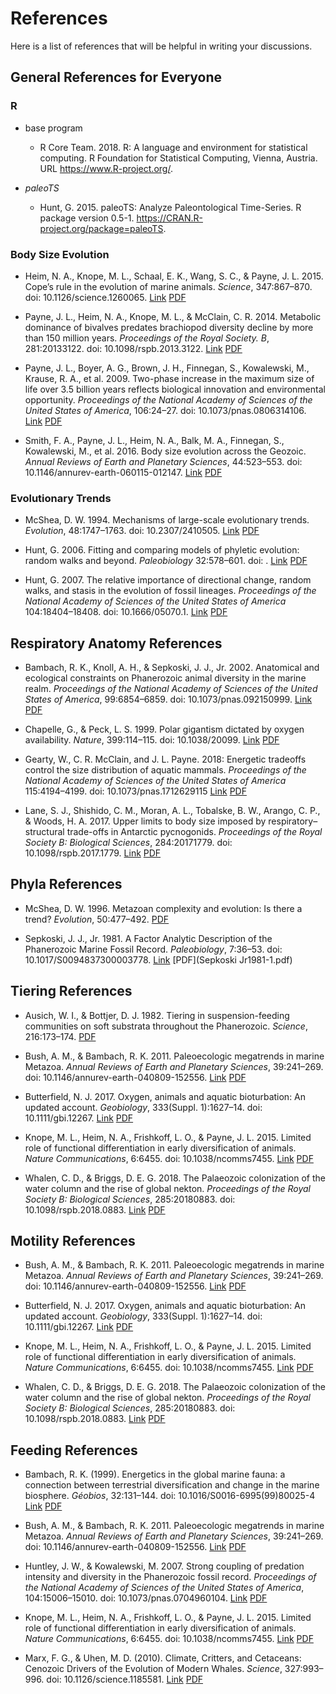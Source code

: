 # References
Here is a list of references that will be helpful in writing your discussions.

## General References for Everyone

### R
* base program
	* R Core Team. 2018. R: A language and environment for statistical computing. R Foundation for Statistical Computing, Vienna, Austria. URL https://www.R-project.org/.

* *paleoTS*
	* Hunt, G. 2015. paleoTS: Analyze Paleontological Time-Series. R package version 0.5-1. https://CRAN.R-project.org/package=paleoTS.

### Body Size Evolution
* Heim, N. A., Knope, M. L., Schaal, E. K., Wang, S. C., & Payne, J. L. 2015. Cope’s rule in the evolution of marine animals. *Science*, 347:867–870. doi: 10.1126/science.1260065. [Link](http://doi.org/10.1126/science.1260065) [PDF](Heim2015.pdf)

* Payne, J. L., Heim, N. A., Knope, M. L., & McClain, C. R. 2014. Metabolic dominance of bivalves predates brachiopod diversity decline by more than 150 million years. *Proceedings of the Royal Society. B*, 281:20133122. doi: 10.1098/rspb.2013.3122. [Link](http://doi.org/10.1098/rspb.2013.3122) [PDF](Payne2014.pdf)

* Payne, J. L., Boyer, A. G., Brown, J. H., Finnegan, S., Kowalewski, M., Krause, R. A., et al. 2009. Two-phase increase in the maximum size of life over 3.5 billion years reflects biological innovation and environmental opportunity. *Proceedings of the National Academy of Sciences of the United States of America*, 106:24–27. doi: 10.1073/pnas.0806314106. [Link](http://doi.org/10.1073/pnas.0806314106) [PDF](Payne2009.pdf)

* Smith, F. A., Payne, J. L., Heim, N. A., Balk, M. A., Finnegan, S., Kowalewski, M., et al. 2016. Body size evolution across the Geozoic. *Annual Reviews of Earth and Planetary Sciences*, 44:523–553. doi: 10.1146/annurev-earth-060115-012147. [Link](http://doi.org/10.1146/annurev-earth-060115-012147) [PDF](Smith2016.pdf)

### Evolutionary Trends
* McShea, D. W. 1994. Mechanisms of large-scale evolutionary trends. *Evolution*, 48:1747–1763. doi: 10.2307/2410505. [Link](http://doi.org/10.2307/2410505) [PDF](McShea1994.pdf)

* Hunt, G. 2006. Fitting and comparing models of phyletic evolution: random walks and beyond. *Paleobiology* 32:578–601. doi: . [Link](http://doi.org/10.1666/05070.1) [PDF](Hunt2006.pdf)

* Hunt, G. 2007. The relative importance of directional change, random walks, and stasis in the evolution of fossil lineages. *Proceedings of the National Academy of Sciences of the United States of America* 104:18404–18408. doi: 10.1666/05070.1. [Link](http://doi.org/10.1073/pnas.0704088104) [PDF](Hunt2007.pdf)


## Respiratory Anatomy References
* Bambach, R. K., Knoll, A. H., & Sepkoski, J. J., Jr. 2002. Anatomical and ecological constraints on Phanerozoic animal diversity in the marine realm. *Proceedings of the National Academy of Sciences of the United States of America*, 99:6854–6859. doi: 10.1073/pnas.092150999. [Link](http://doi.org/10.1073/pnas.092150999) [PDF](Bambach2002.pdf)

* Chapelle, G., & Peck, L. S. 1999. Polar gigantism dictated by oxygen availability. *Nature*, 399:114–115. doi: 10.1038/20099. [Link](http://doi.org/10.1038/20099) [PDF](Chapelle1999.pdf)

* Gearty, W., C. R. McClain, and J. L. Payne. 2018: Energetic tradeoffs control the size distribution of aquatic mammals. *Proceedings of the National Academy of Sciences of the United States of America* 115:4194–4199. doi: 10.1073/pnas.1712629115 [Link](http://doi.org/10.1073/pnas.1712629115) [PDF](Gearty2018.pdf)

* Lane, S. J., Shishido, C. M., Moran, A. L., Tobalske, B. W., Arango, C. P., & Woods, H. A. 2017. Upper limits to body size imposed by respiratory–structural trade-offs in Antarctic pycnogonids. *Proceedings of the Royal Society B: Biological Sciences*, 284:20171779. doi: 10.1098/rspb.2017.1779. [Link](http://doi.org/10.1098/rspb.2017.1779) [PDF](Lane2017.pdf)

## Phyla References
* McShea, D. W. 1996. Metazoan complexity and evolution: Is there a trend? *Evolution*, 50:477–492. [PDF](McShea1996.pdf)

* Sepkoski, J. J., Jr. 1981. A Factor Analytic Description of the Phanerozoic Marine Fossil Record. *Paleobiology*, 7:36–53. doi: 10.1017/S0094837300003778. [Link](http://www.jstor.org/stable/2400639) [PDF](Sepkoski Jr1981-1.pdf)

## Tiering References
* Ausich, W. I., & Bottjer, D. J. 1982. Tiering in suspension-feeding communities on soft substrata throughout the Phanerozoic. *Science*, 216:173–174. [PDF](Ausich1982.pdf)

* Bush, A. M., & Bambach, R. K. 2011. Paleoecologic megatrends in marine Metazoa. *Annual Reviews of Earth and Planetary Sciences*, 39:241–269. doi: 10.1146/annurev-earth-040809-152556. [Link](http://doi.org/10.1146/annurev-earth-040809-152556) [PDF](Bush2011.pdf)

* Butterfield, N. J. 2017. Oxygen, animals and aquatic bioturbation: An updated account. *Geobiology*, 333(Suppl. 1):1627–14. doi: 10.1111/gbi.12267. [Link](http://doi.org/10.1111/gbi.12267) [PDF](Butterfield2017.pdf)

* Knope, M. L., Heim, N. A., Frishkoff, L. O., & Payne, J. L. 2015. Limited role of functional differentiation in early diversification of animals. *Nature Communications*, 6:6455. doi: 10.1038/ncomms7455. [Link](http://doi.org/10.1038/ncomms7455) [PDF](Knope2015.pdf)

* Whalen, C. D., & Briggs, D. E. G. 2018. The Palaeozoic colonization of the water column and the rise of global nekton. *Proceedings of the Royal Society B: Biological Sciences*, 285:20180883. doi: 10.1098/rspb.2018.0883. [Link](http://doi.org/10.1098/rspb.2018.0883) [PDF](Whalen2018.pdf)

## Motility References
* Bush, A. M., & Bambach, R. K. 2011. Paleoecologic megatrends in marine Metazoa. *Annual Reviews of Earth and Planetary Sciences*, 39:241–269. doi: 10.1146/annurev-earth-040809-152556. [Link](http://doi.org/10.1146/annurev-earth-040809-152556) [PDF](Bush2011.pdf)

* Butterfield, N. J. 2017. Oxygen, animals and aquatic bioturbation: An updated account. *Geobiology*, 333(Suppl. 1):1627–14. doi: 10.1111/gbi.12267. [Link](http://doi.org/10.1111/gbi.12267) [PDF](Butterfield2017.pdf)

* Knope, M. L., Heim, N. A., Frishkoff, L. O., & Payne, J. L. 2015. Limited role of functional differentiation in early diversification of animals. *Nature Communications*, 6:6455. doi: 10.1038/ncomms7455. [Link](http://doi.org/10.1038/ncomms7455) [PDF](Knope2015.pdf)

* Whalen, C. D., & Briggs, D. E. G. 2018. The Palaeozoic colonization of the water column and the rise of global nekton. *Proceedings of the Royal Society B: Biological Sciences*, 285:20180883. doi: 10.1098/rspb.2018.0883. [Link](http://doi.org/10.1098/rspb.2018.0883) [PDF](Whalen2018.pdf)

## Feeding References
* Bambach, R. K. (1999). Energetics in the global marine fauna: a connection between terrestrial diversification and change in the marine biosphere. *Géobios*, 32:131–144. doi: 10.1016/S0016-6995(99)80025-4 [Link](http://doi.org/10.1016/S0016-6995(99)80025-4) [PDF](Bambach1999.pdf)

* Bush, A. M., & Bambach, R. K. 2011. Paleoecologic megatrends in marine Metazoa. *Annual Reviews of Earth and Planetary Sciences*, 39:241–269. doi: 10.1146/annurev-earth-040809-152556. [Link](http://doi.org/10.1146/annurev-earth-040809-152556) [PDF](Bush2011.pdf)

* Huntley, J. W., & Kowalewski, M. 2007. Strong coupling of predation intensity and diversity in the Phanerozoic fossil record. *Proceedings of the National Academy of Sciences of the United States of America*, 104:15006–15010. doi: 10.1073/pnas.0704960104. [Link](http://doi.org/10.1073/pnas.0704960104) [PDF](Huntley2007.pdf)

* Knope, M. L., Heim, N. A., Frishkoff, L. O., & Payne, J. L. 2015. Limited role of functional differentiation in early diversification of animals. *Nature Communications*, 6:6455. doi: 10.1038/ncomms7455. [Link](http://doi.org/10.1038/ncomms7455) [PDF](Knope2015.pdf)

* Marx, F. G., & Uhen, M. D. (2010). Climate, Critters, and Cetaceans: Cenozoic Drivers of the Evolution of Modern Whales. *Science*, 327:993–996. doi: 10.1126/science.1185581. [Link](http://doi.org/10.1126/science.1185581) [PDF](Marx2010.pdf)